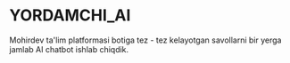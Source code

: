 # YORDAMCHI_AI
Mohirdev ta'lim platformasi botiga tez - tez kelayotgan savollarni bir yerga jamlab AI chatbot ishlab chiqdik.
